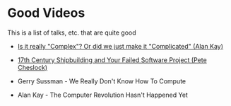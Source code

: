 # Good Videos

This is a list of talks, etc. that are quite good

-   [Is it really "Complex"? Or did we just make it "Complicated" (Alan Kay)](https://www.youtube.com/watch?v=ubaX1Smg6pY)
-   [17th Century Shipbuilding and Your Failed Software Project (Pete Cheslock)](http://confreaks.tv/videos/monitorama2014-monitorama-pdx-2014-lightning-talk-pete-cheslock)

-   Gerry Sussman - We Really Don't Know How To Compute
-   Alan Kay - The Computer Revolution Hasn't Happened Yet